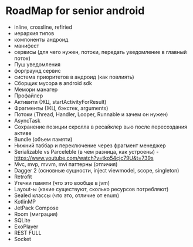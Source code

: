 <h1>RoadMap for senior android</h1>

* inline, crossline, refiried
* иерархия типов
* компоненты андроид
* манифест
* сервисы (для чего нужен, потоки, передать уведомление в главный поток)
* Пуш уведомления
* форграунд сервис
* система приоритетов в андроид (как повлиять)
* Сборщик мусора в android sdk
* Мемори манагер
* Профайлер
* Активити (ЖЦ, startActivityForResult)
* Фрагменты (ЖЦ, бэкстек, arguments)
* Потоки (Thread, Handler, Looper, Runnable и зачем он нужен)
* AsyncTask
* Сохранение позиции скролла в ресайклер вью после пересоздания активе
* Bundle (объем памяти)
* Нижний таббар и переключение через фрагмент менеджер
* Serializable vs Parceleble (в чем разница, как устроены) - https://www.youtube.com/watch?v=tko54cjc79U&t=739s
* Mvc, mvp, mvvm, mvi паттерны (отличия)
* Dagger 2 (основные сущности, inject viewmodel, scope, singleton)
* Retrofit 
* Утечки памяти (что это вообще в jvm)
* Layout-ы (какие существуют, сколько ресурсов потребляют)
* Sealed классы (что это, отличие от enum)
* KotlinMP
* JetPack Compose
* Room (миграция)
* SQLite
* ExoPlayer
* REST FULL
* Socket
